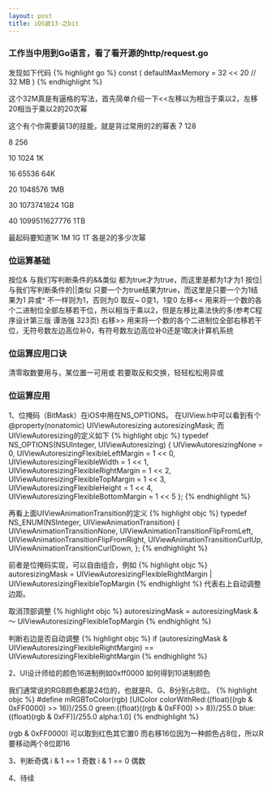 ```yaml
---
layout: post
title: iOS装13-之bit
---
```


### 工作当中用到Go语言，看了看开源的http/request.go

发现如下代码
{% highlight go %}
const (
	defaultMaxMemory = 32 << 20 // 32 MB
)
{% endhighlight %}

这个32M真是有逼格的写法，首先简单介绍一下<<左移以为相当于乘以2，左移20相当于乘以2的20次幂

这个有个你需要装13的技能，就是背过常用的2的幂表
7   	128

8   	256

10  	1024       		1K

16  	65536      		64K

20  	1048576    		1MB

30  	1073741824 		1GB

40 		1099511627776   1TB

最起码要知道1K 1M 1G 1T 各是2的多少次幂

### 位运算基础

按位&  与我们写判断条件的&&类似 都为true才为true，而这里是都为1才为1
按位|  与我们写判断条件的||类似 只要一个为true结果为true，而这里是只要一个为1结果为1
异或^  不一样则为1，否则为0
取反~  0变1，1变0
左移<<  用来将一个数的各个二进制位全部左移若干位，所以相当于乘以2，但是左移比乘法快的多(参考C程序设计第三版 谭浩强 323页)
右移>>  用来将一个数的各个二进制位全部右移若干位，无符号数左边高位补0，有符号数左边高位补0还是1取决计算机系统

### 位运算应用口诀

清零取数要用与，某位置一可用或
若要取反和交换，轻轻松松用异或

### 位运算应用


1、位掩码（BitMask）在iOS中用在NS_OPTIONS。
   在UIView.h中可以看到有个@property(nonatomic) UIViewAutoresizing autoresizingMask; 而UIViewAutoresizing的定义如下
{% highlight objc %}
typedef NS_OPTIONS(NSUInteger, UIViewAutoresizing) {
    UIViewAutoresizingNone                 = 0,
    UIViewAutoresizingFlexibleLeftMargin   = 1 << 0,
    UIViewAutoresizingFlexibleWidth        = 1 << 1,
    UIViewAutoresizingFlexibleRightMargin  = 1 << 2,
    UIViewAutoresizingFlexibleTopMargin    = 1 << 3,
    UIViewAutoresizingFlexibleHeight       = 1 << 4,
    UIViewAutoresizingFlexibleBottomMargin = 1 << 5
};
{% endhighlight %}

再看上面UIViewAnimationTransition的定义
{% highlight objc %}
typedef NS_ENUM(NSInteger, UIViewAnimationTransition) {
    UIViewAnimationTransitionNone,
    UIViewAnimationTransitionFlipFromLeft,
    UIViewAnimationTransitionFlipFromRight,
    UIViewAnimationTransitionCurlUp,
    UIViewAnimationTransitionCurlDown,
};
{% endhighlight %}

前者是位掩码实现，可以自由组合，例如
{% highlight objc %}
autoresizingMask = UIViewAutoresizingFlexibleRightMargin | UIViewAutoresizingFlexibleTopMargin
{% endhighlight %}
代表右上自动调整边距。

取消顶部调整 
{% highlight objc %}
autoresizingMask = autoresizingMask &～ UIViewAutoresizingFlexibleTopMargin
{% endhighlight %}

判断右边是否自动调整 
{% highlight objc %}
if (autoresizingMask & UIViewAutoresizingFlexibleRightMargin) == UIViewAutoresizingFlexibleRightMargin
{% endhighlight %}

2、UI设计师给的颜色16进制例如0xff0000 如何得到10进制颜色

我们通常说的RGB颜色都是24位的，也就是R、G、B分别占8位。
{% highlight objc %}
#define mRGBToColor(rgb) [UIColor colorWithRed:((float)((rgb & 0xFF0000) >> 16))/255.0 green:((float)((rgb & 0xFF00) >> 8))/255.0 blue:((float)(rgb & 0xFF))/255.0 alpha:1.0]
{% endhighlight %}

(rgb & 0xFF0000) 可以取到红色其它置0 而右移16位因为一种颜色占8位，所以R要移动两个8位即16

3、判断奇偶 i & 1 == 1 奇数 i & 1 == 0 偶数 

4、待续



